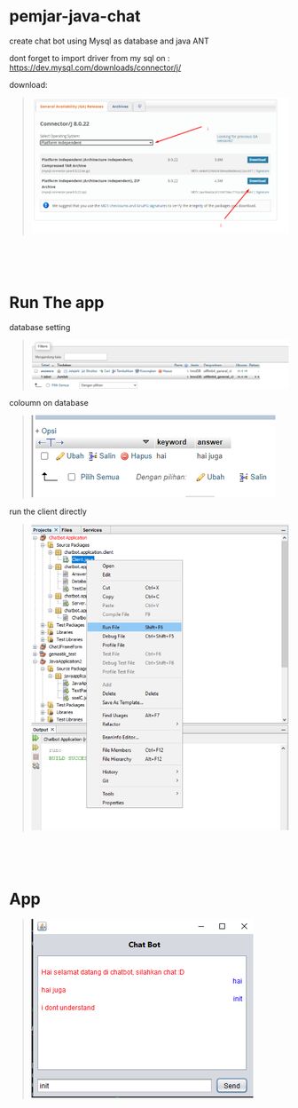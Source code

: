# pemjar-java-chat

create chat bot using Mysql as database and java ANT

dont forget to import driver from my sql on : https://dev.mysql.com/downloads/connector/j/

download:

>![2](img/Screenshot_7.png)

<br><br><br>
# Run The app

database setting
>![2](img/Screenshot_1.png)

coloumn on database
>![2](img/Screenshot_2.png)

run the client directly 
>![2](img/Screenshot_4.png)

<br><br><br>
# App

>![2](img/Screenshot_5.png)